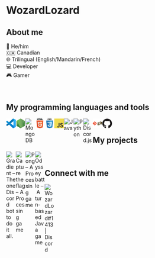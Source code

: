 # WozardLozard  

## About me
👨 He/him  
🇨🇦 Canadian  
🌐 Trilingual (English/Mandarin/French)  
💻 Developer  
🎮 Gamer  

<br />  

## My programming languages and tools
<img align="left" alt="Visual Studio Code" width="26px" src="https://raw.githubusercontent.com/github/explore/80688e429a7d4ef2fca1e82350fe8e3517d3494d/topics/visual-studio-code/visual-studio-code.png" />
<img align="left" alt="Node.js" width="26px" src="https://raw.githubusercontent.com/github/explore/80688e429a7d4ef2fca1e82350fe8e3517d3494d/topics/nodejs/nodejs.png" />
<img align="left" alt="MongoDB" width="26px" src="https://cdn.icon-icons.com/icons2/2415/PNG/512/mongodb_original_logo_icon_146424.png" />
<img align="left" alt="HTML5" width="26px" src="https://raw.githubusercontent.com/github/explore/80688e429a7d4ef2fca1e82350fe8e3517d3494d/topics/html/html.png" />
<img align="left" alt="CSS3" width="26px" src="https://raw.githubusercontent.com/github/explore/80688e429a7d4ef2fca1e82350fe8e3517d3494d/topics/css/css.png" />
<img align="left" alt="JavaScript" width="26px" src="https://raw.githubusercontent.com/github/explore/80688e429a7d4ef2fca1e82350fe8e3517d3494d/topics/javascript/javascript.png" />
<img align="left" alt="Java" width="26px" src="https://cdn.icon-icons.com/icons2/2415/PNG/512/java_original_logo_icon_146458.png" />
<img align="left" alt="Python" width="26px" src="https://upload.wikimedia.org/wikipedia/commons/thumb/0/0a/Python.svg/480px-Python.svg.png" />
<img align="left" alt="Discord.js" width="26px" src="https://i.imgur.com/AfFp7pu.png" />
<img align="left" alt="Git" width="26px" src="https://raw.githubusercontent.com/github/explore/80688e429a7d4ef2fca1e82350fe8e3517d3494d/topics/git/git.png" />
<img align="left" alt="GitHub" width="26px" src="https://raw.githubusercontent.com/github/explore/78df643247d429f6cc873026c0622819ad797942/topics/github/github.png" />  

<br />  

## My projects
[<img align="left" alt="Gradient – The one Discord bot to do it all." width="26px" src="https://cdn.discordapp.com/avatars/683053587215024213/9871e3619fdd36d659c60052d45195b2.png" />](https://sites.google.com/view/gradient-discord/home)
[<img align="left" alt="Capture the flag – A Processing game" width="26px" src="https://d1nhio0ox7pgb.cloudfront.net/_img/g_collection_png/standard/256x256/signal_flag.png" />](https://github.com/WOZARDLOZARD/capture-the-flag)
[<img align="left" alt="Pong – A Processing game" width="26px" src="https://images-na.ssl-images-amazon.com/images/I/31aTZdQmP9L.png" />](https://github.com/WOZARDLOZARD/pong)
[<img align="left" alt="Odyssey battle – A turn-based Java game" width="26px" src="https://cdn.vox-cdn.com/thumbor/IJskYy_EJ3cH2tA40XoJ1YOQVuI=/0x0:190x190/1720x0/filters:focal(0x0:190x190):format(webp):no_upscale()/cdn.vox-cdn.com/uploads/chorus_asset/file/13047585/odyssey_veteran_icon.png" />](https://github.com/WOZARDLOZARD/odyssey-battle)  

<br />  

## Connect with me
<img align="left" alt="WozardLozard#1413 | Discord" width="26px" src="https://discord.com/assets/2d20a45d79110dc5bf947137e9d99b66.svg" />
